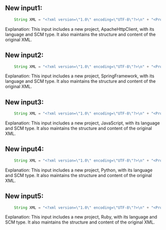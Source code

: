 ## New input1:
```java
    String XML = "<?xml version=\"1.0\" encoding=\"UTF-8\"?>\n" + "<Projects>\n" + "  <underscore-java language=\"Java\" scm=\"SVN\">\n" + "    <Location type=\"URL\">https://github.com/javadev/underscore-java/</Location>\n" + "  </underscore-java>\n" + "  <JetS3t language=\"Java\" scm=\"CVS\">\n" + "    <Location type=\"URL\">https://jets3t.s3.amazonaws.com/index.html</Location>\n" + "  </JetS3t>\n" + "  <ApacheHttpClient language=\"Java\" scm=\"Git\">\n" + "    <Location type=\"URL\">https://github.com/apache/httpclient/</Location>\n" + "  </ApacheHttpClient>\n" + "</Projects>";
```
Explanation: This input includes a new project, ApacheHttpClient, with its language and SCM type. It also maintains the structure and content of the original XML.

## New input2:
```java
    String XML = "<?xml version=\"1.0\" encoding=\"UTF-8\"?>\n" + "<Projects>\n" + "  <underscore-java language=\"Java\" scm=\"SVN\">\n" + "    <Location type=\"URL\">https://github.com/javadev/underscore-java/</Location>\n" + "  </underscore-java>\n" + "  <JetS3t language=\"Java\" scm=\"CVS\">\n" + "    <Location type=\"URL\">https://jets3t.s3.amazonaws.com/index.html</Location>\n" + "  </JetS3t>\n" + "  <SpringFramework language=\"Java\" scm=\"Git\">\n" + "    <Location type=\"URL\">https://github.com/spring-projects/spring-framework/</Location>\n" + "  </SpringFramework>\n" + "</Projects>";
```
Explanation: This input includes a new project, SpringFramework, with its language and SCM type. It also maintains the structure and content of the original XML.

## New input3:
```java
    String XML = "<?xml version=\"1.0\" encoding=\"UTF-8\"?>\n" + "<Projects>\n" + "  <underscore-java language=\"Java\" scm=\"SVN\">\n" + "    <Location type=\"URL\">https://github.com/javadev/underscore-java/</Location>\n" + "  </underscore-java>\n" + "  <JetS3t language=\"Java\" scm=\"CVS\">\n" + "    <Location type=\"URL\">https://jets3t.s3.amazonaws.com/index.html</Location>\n" + "  </JetS3t>\n" + "  <JavaScript language=\"JavaScript\" scm=\"Git\">\n" + "    <Location type=\"URL\">https://github.com/javadev/javascript/</Location>\n" + "  </JavaScript>\n" + "</Projects>";
```
Explanation: This input includes a new project, JavaScript, with its language and SCM type. It also maintains the structure and content of the original XML.

## New input4:
```java
    String XML = "<?xml version=\"1.0\" encoding=\"UTF-8\"?>\n" + "<Projects>\n" + "  <underscore-java language=\"Java\" scm=\"SVN\">\n" + "    <Location type=\"URL\">https://github.com/javadev/underscore-java/</Location>\n" + "  </underscore-java>\n" + "  <JetS3t language=\"Java\" scm=\"CVS\">\n" + "    <Location type=\"URL\">https://jets3t.s3.amazonaws.com/index.html</Location>\n" + "  </JetS3t>\n" + "  <Python language=\"Python\" scm=\"Git\">\n" + "    <Location type=\"URL\">https://github.com/javadev/python/</Location>\n" + "  </Python>\n" + "</Projects>";
```
Explanation: This input includes a new project, Python, with its language and SCM type. It also maintains the structure and content of the original XML.

## New input5:
```java
    String XML = "<?xml version=\"1.0\" encoding=\"UTF-8\"?>\n" + "<Projects>\n" + "  <underscore-java language=\"Java\" scm=\"SVN\">\n" + "    <Location type=\"URL\">https://github.com/javadev/underscore-java/</Location>\n" + "  </underscore-java>\n" + "  <JetS3t language=\"Java\" scm=\"CVS\">\n" + "    <Location type=\"URL\">https://jets3t.s3.amazonaws.com/index.html</Location>\n" + "  </JetS3t>\n" + "  <Ruby language=\"Ruby\" scm=\"Git\">\n" + "    <Location type=\"URL\">https://github.com/javadev/ruby/</Location>\n" + "  </Ruby>\n" + "</Projects>";
```
Explanation: This input includes a new project, Ruby, with its language and SCM type. It also maintains the structure and content of the original XML.
